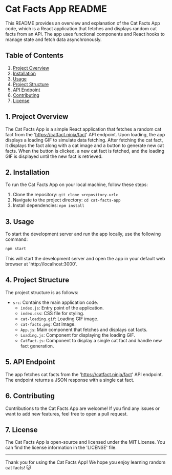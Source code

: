 
# Cat Facts App README

This README provides an overview and explanation of the Cat Facts App code, which is a React application that fetches and displays random cat facts from an API. The app uses functional components and React hooks to manage state and fetch data asynchronously.

## Table of Contents

1. [Project Overview](#project-overview)
2. [Installation](#installation)
3. [Usage](#usage)
4. [Project Structure](#project-structure)
5. [API Endpoint](#api-endpoint)
6. [Contributing](#contributing)
7. [License](#license)

## 1. Project Overview <a name="project-overview"></a>

The Cat Facts App is a simple React application that fetches a random cat fact from the 'https://catfact.ninja/fact' API endpoint. Upon loading, the app displays a loading GIF to simulate data fetching. After fetching the cat fact, it displays the fact along with a cat image and a button to generate new cat facts. When the button is clicked, a new cat fact is fetched, and the loading GIF is displayed until the new fact is retrieved.

## 2. Installation <a name="installation"></a>

To run the Cat Facts App on your local machine, follow these steps:

1. Clone the repository: `git clone <repository-url>`
2. Navigate to the project directory: `cd cat-facts-app`
3. Install dependencies: `npm install`

## 3. Usage <a name="usage"></a>

To start the development server and run the app locally, use the following command:

```bash
npm start
```

This will start the development server and open the app in your default web browser at 'http://localhost:3000'.

## 4. Project Structure <a name="project-structure"></a>

The project structure is as follows:

- `src`: Contains the main application code.
  - `index.js`: Entry point of the application.
  - `index.css`: CSS file for styling.
  - `cat-loading.gif`: Loading GIF image.
  - `cat-facts.png`: Cat image.
  - `App.js`: Main component that fetches and displays cat facts.
  - `Loading.js`: Component for displaying the loading GIF.
  - `CatFact.js`: Component to display a single cat fact and handle new fact generation.

## 5. API Endpoint <a name="api-endpoint"></a>

The app fetches cat facts from the 'https://catfact.ninja/fact' API endpoint. The endpoint returns a JSON response with a single cat fact.

## 6. Contributing <a name="contributing"></a>

Contributions to the Cat Facts App are welcome! If you find any issues or want to add new features, feel free to open a pull request.

## 7. License <a name="license"></a>

The Cat Facts App is open-source and licensed under the MIT License. You can find the license information in the 'LICENSE' file.

---

Thank you for using the Cat Facts App! We hope you enjoy learning random cat facts! 🐱